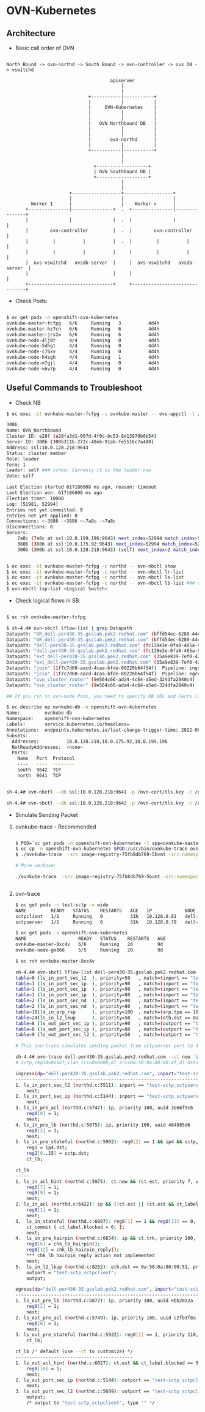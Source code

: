 # OVN-Kubernetes

## Architecture

* Basic call order of OVN

```text

North Bound -> ovn-northd -> South Bound -> ovn-controller -> ovs DB -> vswitchd

                                      apiserver
                                          |
                                          |
                              +-----------|-----------+
                              |           |           |
                              |     OVN-Kubernetes    |
                              |           |           |
                              |           |           |
                              |   OVN Northbound DB   |
                              |           |           |
                              |           |           |
                              |       ovn-northd      |
                              |           |           |
                              +-----------|-----------+
                                          |
                                          |
                                +-------------------+
                                | OVN Southbound DB |
                                +-------------------+
                                          |
                                          |
                       +------------------+------------------+
                       |                  |                  |
         Worker 1      |                  |    Worker n      |
       +---------------|---------------+  .  +---------------|---------------+
       |               |               |  .  |               |               |
       |        ovn-controller         |  .  |        ovn-controller         |
       |         |          |          |  .  |         |          |          |
       |         |          |          |     |         |          |          |
       |  ovs-vswitchd   ovsdb-server  |     |  ovs-vswitchd   ovsdb-server  |
       |                               |     |                               |
       +-------------------------------+     +-------------------------------+
```

* Check Pods:

```bash

$ oc get pods -n openshift-ovn-kubernetes
ovnkube-master-fcfpg   6/6     Running   3          4d4h
ovnkube-master-hz7cn   6/6     Running   6          4d4h
ovnkube-master-jrs2w   6/6     Running   6          4d4h
ovnkube-node-4lj9t     4/4     Running   0          4d4h
ovnkube-node-5dhgt     4/4     Running   0          4d4h
ovnkube-node-c76xv     4/4     Running   0          4d4h
ovnkube-node-h4sgh     4/4     Running   1          4d4h
ovnkube-node-m7gjl     4/4     Running   0          4d4h
ovnkube-node-v6v7p     4/4     Running   0          4d4h
```

## Useful Commands to Troubleshoot

* Check NB

```bash
$ oc exec -it ovnkube-master-fcfpg -c ovnkube-master -- ovs-appctl -t /var/run/ovn/ovnnb_db.ctl cluster/status OVN_Northbound

300b
Name: OVN_Northbound
Cluster ID: e28f (e28fa3d1-067d-4f0c-bc53-8d13970b0b54)
Server ID: 300b (300b311b-272c-48eb-91ab-fe5516c7a480)
Address: ssl:10.0.128.218:9643
Status: cluster member
Role: leader
Term: 1
Leader: self ### cchen: Currenly it is the leader now
Vote: self

Last Election started 617186008 ms ago, reason: timeout
Last Election won: 617186008 ms ago
Election timer: 10000
Log: [51981, 52994]
Entries not yet committed: 0
Entries not yet applied: 0
Connections: <-3886 ->3886 <-7a8c ->7a8c
Disconnections: 0
Servers:
    7a8c (7a8c at ssl:10.0.199.196:9643) next_index=52994 match_index=52993 last msg 2488 ms ago
    3886 (3886 at ssl:10.0.175.92:9643) next_index=52994 match_index=52993 last msg 2488 ms ago
    300b (300b at ssl:10.0.128.218:9643) (self) next_index=2 match_index=52993
```

```bash

$ oc exec -it ovnkube-master-fcfpg -c northd -- ovn-nbctl show
$ oc exec -it ovnkube-master-fcfpg -c northd -- ovn-nbctl lr-list
$ oc exec -it ovnkube-master-fcfpg -c northd -- ovn-nbctl ls-list
$ oc exec -it ovnkube-master-fcfpg -c northd -- ovn-nbctl lb-list ### cchen: lb is the service
$ ovn-nbctl lsp-list <Logical Switch>

```

* Check logical flows in SB

```bash

$ oc rsh ovnkube-master-fcfpg

$ sh-4.4# ovn-sbctl lflow-list | grep Datapath
Datapath: "GR_dell-per430-35.gsslab.pek2.redhat.com" (bffd54ec-6280-44e1-8ab8-cda6e85024fc)  Pipeline: ingress
Datapath: "GR_dell-per430-35.gsslab.pek2.redhat.com" (bffd54ec-6280-44e1-8ab8-cda6e85024fc)  Pipeline: egress
Datapath: "dell-per430-35.gsslab.pek2.redhat.com" (fc138e3e-0fa0-485a-9178-86e990f510d9)  Pipeline: ingress
Datapath: "dell-per430-35.gsslab.pek2.redhat.com" (fc138e3e-0fa0-485a-9178-86e990f510d9)  Pipeline: egress
Datapath: "ext_dell-per430-35.gsslab.pek2.redhat.com" (35a9e839-7ef0-42d5-ab97-523b3ae94dc4)  Pipeline: ingress
Datapath: "ext_dell-per430-35.gsslab.pek2.redhat.com" (35a9e839-7ef0-42d5-ab97-523b3ae94dc4)  Pipeline: egress
Datapath: "join" (1f7c7d60-aacd-4caa-bfde-80220b64f54f)  Pipeline: ingress
Datapath: "join" (1f7c7d60-aacd-4caa-bfde-80220b64f54f)  Pipeline: egress
Datapath: "ovn_cluster_router" (9e564c66-ada4-4c64-a5ed-324dfa2840c4)  Pipeline: ingress
Datapath: "ovn_cluster_router" (9e564c66-ada4-4c64-a5ed-324dfa2840c4)  Pipeline: egress

## If you rsh to ovn-node Pods, you need to specify DB URL and Certs like:

$ oc describe ep ovnkube-db -n openshift-ovn-kubernetes
Name:         ovnkube-db
Namespace:    openshift-ovn-kubernetes
Labels:       service.kubernetes.io/headless=
Annotations:  endpoints.kubernetes.io/last-change-trigger-time: 2022-08-08T09:43:03Z
Subsets:
  Addresses:          10.0.128.218,10.0.175.92,10.0.199.196
  NotReadyAddresses:  <none>
  Ports:
    Name   Port  Protocol
    ----   ----  --------
    south  9642  TCP
    north  9641  TCP


sh-4.4# ovn-nbctl --db ssl:10.0.128.218:9641 -p /ovn-cert/tls.key -c /ovn-cert/tls.crt -C /ovn-ca/ca-bundle.crt show

sh-4.4# ovn-sbctl --db ssl:10.0.128.218:9642 -p /ovn-cert/tls.key -c /ovn-cert/tls.crt -C /ovn-ca/ca-bundle.crt lflow-list
```

* Simulate Sending Packet

1. ovnkube-trace - Recommended

    ```bash

    $ POD=`oc get pods -n openshift-ovn-kubernetes -l app=ovnkube-master |grep -v NAME | awk '{print $1}' | head -n1`
    $ oc cp -n openshift-ovn-kubernetes $POD:/usr/bin/ovnkube-trace ovnkube-trace ### cchen: You need to find a Linux bastion host to run ovnkube-trace
    $ ./ovnkube-trace  -src image-registry-75fb8db769-5bvmt -src-namespace openshift-image-registry -dst dns-default-pxj4t -dst-namespace openshift-dns -udp -dst-port 53 -loglevel 0

    # More verbose:

    ./ovnkube-trace  -src image-registry-75fb8db769-5bvmt -src-namespace openshift-image-registry -dst dns-default-pxj4t -dst-namespace openshift-dns -udp -dst-port 53 -loglevel 2
    ```

    ```bash

2. ovn-trace

    ```bash
    $ oc get pods -n test-sctp -o wide
    NAME         READY   STATUS    RESTARTS   AGE   IP            NODE                                    NOMINATED NODE   READINESS GATES
    sctpclient   1/1     Running   0          31h   10.128.0.81   dell-per430-35.gsslab.pek2.redhat.com   <none>           <none>
    sctpserver   1/1     Running   0          31h   10.128.0.79   dell-per430-35.gsslab.pek2.redhat.com   <none>           <none>

    $ oc get pods -n openshift-ovn-kubernetes
    NAME                   READY   STATUS    RESTARTS   AGE
    ovnkube-master-8xc4v   6/6     Running   24         9d
    ovnkube-node-gx866     5/5     Running   20         9d

    $ oc rsh ovnkube-master-8xc4v

    sh-4.4# ovn-sbctl lflow-list dell-per430-35.gsslab.pek2.redhat.com | grep sctpclient
    table=0 (ls_in_port_sec_l2  ), priority=50   , match=(inport == "test-sctp_sctpclient" && eth.src == {0a:58:0a:80:00:51}), action=(next;)
    table=1 (ls_in_port_sec_ip  ), priority=90   , match=(inport == "test-sctp_sctpclient" && eth.src == 0a:58:0a:80:00:51 && ip4.src == 0.0.0.0 && ip4.dst == 255.255.255.255 && udp.src == 68 && udp.dst == 67), action=(next;)
    table=1 (ls_in_port_sec_ip  ), priority=90   , match=(inport == "test-sctp_sctpclient" && eth.src == 0a:58:0a:80:00:51 && ip4.src == {10.128.0.81}), action=(next;)
    table=1 (ls_in_port_sec_ip  ), priority=80   , match=(inport == "test-sctp_sctpclient" && eth.src == 0a:58:0a:80:00:51 && ip), action=(drop;)
    table=2 (ls_in_port_sec_nd  ), priority=90   , match=(inport == "test-sctp_sctpclient" && eth.src == 0a:58:0a:80:00:51 && arp.sha == 0a:58:0a:80:00:51 && arp.spa == {10.128.0.81}), action=(next;)
    table=2 (ls_in_port_sec_nd  ), priority=80   , match=(inport == "test-sctp_sctpclient" && (arp || nd)), action=(drop;)
    table=18(ls_in_arp_rsp      ), priority=100  , match=(arp.tpa == 10.128.0.81 && arp.op == 1 && inport == "test-sctp_sctpclient"), action=(next;)
    table=24(ls_in_l2_lkup      ), priority=50   , match=(eth.dst == 0a:58:0a:80:00:51), action=(outport = "test-sctp_sctpclient"; output;)
    table=8 (ls_out_port_sec_ip ), priority=90   , match=(outport == "test-sctp_sctpclient" && eth.dst == 0a:58:0a:80:00:51 && ip4.dst == {255.255.255.255, 224.0.0.0/4, 10.128.0.81}), action=(next;)
    table=8 (ls_out_port_sec_ip ), priority=80   , match=(outport == "test-sctp_sctpclient" && eth.dst == 0a:58:0a:80:00:51 && ip), action=(drop;)
    table=9 (ls_out_port_sec_l2 ), priority=50   , match=(outport == "test-sctp_sctpclient" && eth.dst == {0a:58:0a:80:00:51}), action=(output;)

    # This ovn-trace simulates sending packet from sctpserver port to 10.128.0.81

    sh-4.4# ovn-trace dell-per430-35.gsslab.pek2.redhat.com --ct new 'inport == "test-sctp_sctpserver" && eth.src == 0a:58:0a:80:00:4f && ip4.src == {10.128.0.79} && eth.dst == 0a:58:0a:80:00:51 && ip4.dst == {10.128.0.81} && sctp.dst == 30102 && sctp.src == 30102 && sctp'
    # sctp,reg14=0x66f,vlan_tci=0x0000,dl_src=0a:58:0a:80:00:4f,dl_dst=0a:58:0a:80:00:51,nw_src=10.128.0.79,nw_dst=10.128.0.81,nw_tos=0,nw_ecn=0,nw_ttl=0,tp_src=30102,tp_dst=30102

    ingress(dp="dell-per430-35.gsslab.pek2.redhat.com", inport="test-sctp_sctpserver")
    ----------------------------------------------------------------------------------
    1. ls_in_port_sec_l2 (northd.c:5511): inport == "test-sctp_sctpserver" && eth.src == {0a:58:0a:80:00:4f}, priority 50, uuid aff87fc3
        next;
    2. ls_in_port_sec_ip (northd.c:5144): inport == "test-sctp_sctpserver" && eth.src == 0a:58:0a:80:00:4f && ip4.src == {10.128.0.79}, priority 90, uuid 7473bc64
        next;
    3. ls_in_pre_acl (northd.c:5747): ip, priority 100, uuid 3e66f9c6
        reg0[0] = 1;
        next;
    4. ls_in_pre_lb (northd.c:5875): ip, priority 100, uuid 484985d6
        reg0[2] = 1;
        next;
    5. ls_in_pre_stateful (northd.c:5902): reg0[2] == 1 && ip4 && sctp, priority 120, uuid ac2e19b9
        reg1 = ip4.dst;
        reg2[0..15] = sctp.dst;
        ct_lb;

    ct_lb
    -----
    1. ls_in_acl_hint (northd.c:5975): ct.new && !ct.est, priority 7, uuid 2356523d
        reg0[7] = 1;
        reg0[9] = 1;
        next;
    2. ls_in_acl (northd.c:6422): ip && (!ct.est || (ct.est && ct_label.blocked == 1)), priority 1, uuid 4c4ad65b
        reg0[1] = 1;
        next;
    3.  ls_in_stateful (northd.c:6807): reg0[1] == 1 && reg0[13] == 0, priority 100, uuid 109992c7
        ct_commit { ct_label.blocked = 0; };
        next;
    4.  ls_in_pre_hairpin (northd.c:6834): ip && ct.trk, priority 100, uuid 25e90e64
        reg0[6] = chk_lb_hairpin();
        reg0[12] = chk_lb_hairpin_reply();
        *** chk_lb_hairpin_reply action not implemented
        next;
    5.  ls_in_l2_lkup (northd.c:8252): eth.dst == 0a:58:0a:80:00:51, priority 50, uuid 7beafc33
        outport = "test-sctp_sctpclient";
        output;

    egress(dp="dell-per430-35.gsslab.pek2.redhat.com", inport="test-sctp_sctpserver", outport="test-sctp_sctpclient")
    -----------------------------------------------------------------------------------------------------------------
    1. ls_out_pre_lb (northd.c:5877): ip, priority 100, uuid ebb28a2a
        reg0[2] = 1;
        next;
    2. ls_out_pre_acl (northd.c:5749): ip, priority 100, uuid c2fb3f8a
        reg0[0] = 1;
        next;
    3. ls_out_pre_stateful (northd.c:5922): reg0[2] == 1, priority 110, uuid bfbf2db6
        ct_lb;

    ct_lb /* default (use --ct to customize) */
    -------------------------------------------
    1. ls_out_acl_hint (northd.c:6027): ct.est && ct_label.blocked == 0, priority 1, uuid baea188d
        reg0[10] = 1;
        next;
    2. ls_out_port_sec_ip (northd.c:5144): outport == "test-sctp_sctpclient" && eth.dst == 0a:58:0a:80:00:51 && ip4.dst == {255.255.255.255, 224.0.0.0/4, 10.128.0.81}, priority 90, uuid 7051fd2b
        next;
    3. ls_out_port_sec_l2 (northd.c:5609): outport == "test-sctp_sctpclient" && eth.dst == {0a:58:0a:80:00:51}, priority 50, uuid ce99ea0f
        output;
        /* output to "test-sctp_sctpclient", type "" */
    ```
